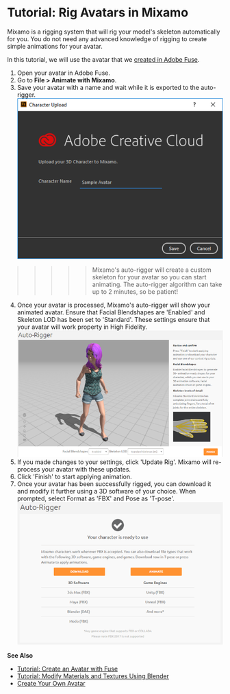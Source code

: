 # Tutorial: Rig Avatars in Mixamo

Mixamo is a rigging system that will rig your model's skeleton automatically for you. You do not need any advanced knowledge of rigging to create simple animations for your avatar. 

In this tutorial, we will use the avatar that we [created in Adobe Fuse](fuse-tutorial). 

1. Open your avatar in Adobe Fuse.
2. Go to **File > Animate with Mixamo**.
3. Save your avatar with a name and wait while it is exported to the auto-rigger.![](_images/character-upload.png)
>>>>>Mixamo's auto-rigger will create a custom skeleton for your avatar so you can start animating. The auto-rigger algorithm can take up to 2 minutes, so be patient!
4. Once your avatar is processed, Mixamo's auto-rigger will show your animated avatar. Ensure that Facial Blendshapes are 'Enabled' and Skeleton LOD has been set to 'Standard'. These settings ensure that your avatar will work property in High Fidelity. ![](_images/auto-rigger.png)
5. If you made changes to your settings, click 'Update Rig'. Mixamo will re-process your avatar with these updates.
6. Click 'Finish' to start applying animation.
7. Once your avatar has been successfully rigged, you can download it and modify it further using a 3D software of your choice. When prompted, select Format as 'FBX' and Pose as 'T-pose'. ![](_images/mixamo-download.png)

**See Also**

+ [Tutorial: Create an Avatar with Fuse](fuse-tutorial)
+ [Tutorial: Modify Materials and Textures Using Blender](blender-tutorial)
+ [Create Your Own Avatar](create-avatars)